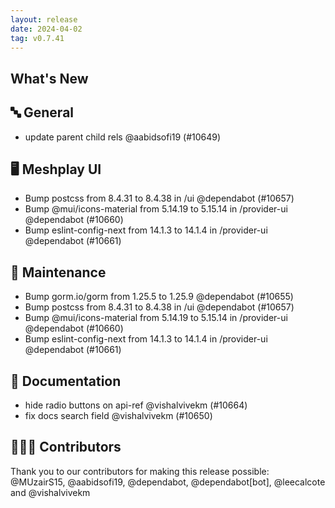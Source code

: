 ```yaml
---
layout: release
date: 2024-04-02
tag: v0.7.41
---
```


## What's New
## 🔤 General
- update parent child rels @aabidsofi19 (#10649)

## 🖥 Meshplay UI

- Bump postcss from 8.4.31 to 8.4.38 in /ui @dependabot (#10657)
- Bump @mui/icons-material from 5.14.19 to 5.15.14 in /provider-ui @dependabot (#10660)
- Bump eslint-config-next from 14.1.3 to 14.1.4 in /provider-ui @dependabot (#10661)

## 🧰 Maintenance

- Bump gorm.io/gorm from 1.25.5 to 1.25.9 @dependabot (#10655)
- Bump postcss from 8.4.31 to 8.4.38 in /ui @dependabot (#10657)
- Bump @mui/icons-material from 5.14.19 to 5.15.14 in /provider-ui @dependabot (#10660)
- Bump eslint-config-next from 14.1.3 to 14.1.4 in /provider-ui @dependabot (#10661)

## 📖 Documentation

- hide radio buttons on api-ref @vishalvivekm (#10664)
- fix docs search field @vishalvivekm (#10650)

## 👨🏽‍💻 Contributors

Thank you to our contributors for making this release possible:
@MUzairS15, @aabidsofi19, @dependabot, @dependabot[bot], @leecalcote and @vishalvivekm
